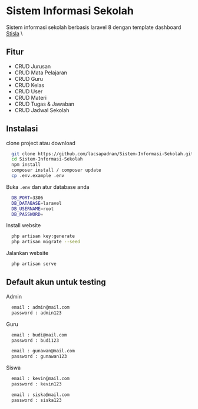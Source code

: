 # Sistem Informasi Sekolah

Sistem informasi sekolah berbasis laravel 8 dengan template dashboard
[Stisla](https://getstisla.com/)
\

## Fitur

-   CRUD Jurusan
-   CRUD Mata Pelajaran
-   CRUD Guru
-   CRUD Kelas
-   CRUD User
-   CRUD Materi
-   CRUD Tugas & Jawaban
-   CRUD Jadwal Sekolah

## Instalasi

clone project atau download

```bash
  git clone https://github.com/lacsapadnan/Sistem-Informasi-Sekolah.git
  cd Sistem-Informasi-Sekolah
  npm install
  composer install / composer update
  cp .env.example .env
```

Buka `.env` dan atur database anda

```bash
  DB_PORT=3306
  DB_DATABASE=laravel
  DB_USERNAME=root
  DB_PASSWORD=
```

Install website

```bash
  php artisan key:generate
  php artisan migrate --seed
```

Jalankan website

```bash
  php artisan serve
```

## Default akun untuk testing

Admin

```bash
  email : admin@mail.com
  password : admin123
```

Guru

```bash
  email : budi@mail.com
  password : budi123

  email : gunawan@mail.com
  password : gunawan123
```

Siswa

```bash
  email : kevin@mail.com
  password : kevin123

  email : siska@mail.com
  password : siska123
```
